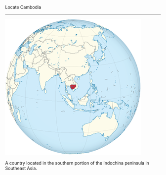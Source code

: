 Locate Cambodia

---

![Cambodia](https://github.com/gduverger/demo-deck/raw/master/assets/cambodia-map.png)

A country located in the southern portion of the Indochina peninsula in Southeast Asia.
